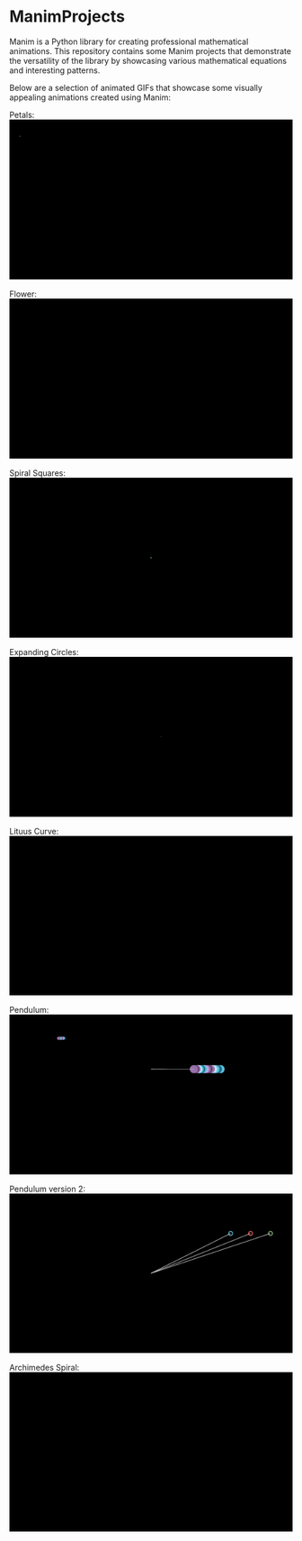 # ManimProjects

Manim is a Python library for creating professional mathematical animations. This repository contains some Manim projects that demonstrate the versatility of the library by showcasing various mathematical equations and interesting patterns.

Below are a selection of animated GIFs that showcase some visually appealing animations created using Manim:

Petals:  
![](./Animations/PetalEquation.gif)

Flower:  
![](./Animations/Flower.gif)

Spiral Squares:  
![](./Animations/SpiralSquares.gif)

Expanding Circles:  
![](./Animations/ExpandingCircles.gif)

Lituus Curve:  
![](./Animations/LituusCurve.gif)

Pendulum:  
![](./Animations/Pendulum.gif)

Pendulum version 2:  
![](./Animations/Pendulum2.gif)

Archimedes Spiral:  
![](./Animations/ArchimedesSpiral.gif)
